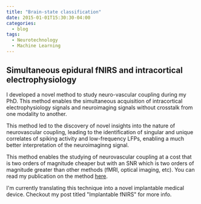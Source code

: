 ```yaml
---
title: "Brain-state classification"
date: 2015-01-01T15:30:30-04:00
categories:
  - blog
tags:
  - Neurotechnology
  - Machine Learning
---
```


## Simultaneous epidural fNIRS and intracortical electrophysiology

I developed a novel method to study neuro-vascular coupling during my PhD.
This method enables the simultaneous acquisition of intracortical electrophysiology signals and neuroimaging signals without crosstalk from one modality to another.

This method led to the discovery of novel insights into the nature of neurovascular coupling, leading to the identification of singular and unique correlates of spiking activity and low-frequency LFPs, enabling a much better interpretation of the neuroimaginng signal.

This method enables the studying of neurovascular coupling at a cost that is two orders of magnitude cheaper but with an SNR which is two orders of magnitude greater than other methods (fMRI, optical imaging, etc). You can read my publication on the method [here](https://www.sciencedirect.com/science/article/pii/S105381191500628X).

I'm currently translating this technique into a novel implantable medical device. Checkout my post titled "Implantable fNIRS" for more info.

